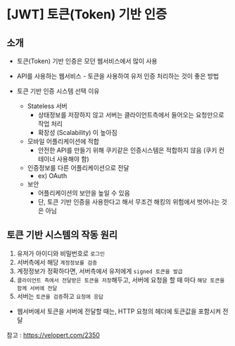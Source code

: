 # [JWT] 토큰(Token) 기반 인증

## 소개

- 토큰(Token) 기반 인증은 모던 웹서비스에서 많이 사용
- API를 사용하는 웹서비스 - 토큰을 사용하여 유저 인증 처리하는 것이 좋은 방법



- 토큰 기반 인증 시스템 선택 이유
  - Stateless 서버
    - 상태정보를 저장하지 않고 서버는 클라이언트측에서 들어오는 요청만으로 작업 처리
    - 확장성 (Scalability) 이 높아짐
  - 모바일 어플리케이션에 적합
    - 안전한 API를 만들기 위해 쿠키같은 인증시스템은 적합하지 않음 (쿠키 컨테이너 사용해야 함)
  - 인증정보를 다른 어플리케이션으로 전달
    - ex) OAuth
  - 보안
    - 어플리케이션의 보안을 높일 수 있음
    - 단, 토큰 기반 인증을 사용한다고 해서 무조건 해킹의 위험에서 벗어나는 것은 아님



## 토큰 기반 시스템의 작동 원리

1. 유저가 아이디와 비밀번호로 `로그인`
2. 서버측에서 해당 `계정정보를 검증`
3. 계정정보가 정확하다면, 서버측에서 유저에게 `signed 토큰을 발급`
4. `클라이언트 측에서 전달받은 토큰을 저장`해두고, 서버에 요청을 할 때 마다 `해당 토큰을 함께 서버에 전달`
5. 서버는 `토큰을 검증`하고 `요청에 응답`



- 웹서버에서 토큰을 서버에 전달할 때는, HTTP 요청의 헤더에 토큰값을 포함시켜 전달





참고 : https://velopert.com/2350